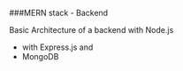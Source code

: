 ###MERN stack - Backend

Basic Architecture of a backend with Node.js

- with Express.js and
- MongoDB
